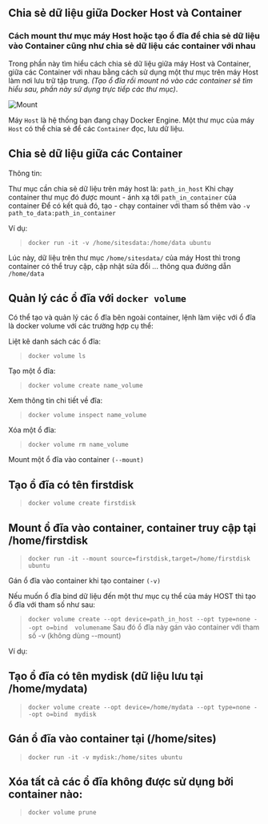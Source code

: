 ## Chia sẻ dữ liệu giữa Docker Host và Container

### Cách mount thư mục máy Host hoặc tạo ổ đĩa để chia sẻ dữ liệu vào Container cũng như chia sẻ dữ liệu các container với nhau

Trong phần này tìm hiểu cách chia sẻ dữ liệu giữa máy Host và Container, giữa các Container với nhau bằng cách sử dụng một thư mục trên máy Host làm nơi lưu trữ tập trung. *(Tạo ổ đĩa rồi mount nó vào các container sẽ tìm hiểu sau, phần này sử dụng trực tiếp các thư mục)*.

 ![Mount](https://docs.docker.com/storage/images/types-of-mounts-volume.png)

Máy `Host` là hệ thống bạn đang chạy Docker Engine. Một thư mục của máy `Host` có thể chia sẻ để các `Container` đọc, lưu dữ liệu.

 ## Chia sẻ dữ liệu giữa các Container

 Thông tin:

Thư mục cần chia sẻ dữ liệu trên máy host là: `path_in_host`
Khi chạy container thư mục đó được mount - ánh xạ tới `path_in_container` của container
Để có kết quả đó, tạo - chạy container với tham số thêm vào `-v` `path_to_data:path_in_container`

Ví dụ:

> `docker run -it -v /home/sitesdata:/home/data ubuntu`

Lúc này, dữ liệu trên thư mục `/home/sitesdata/` của máy Host thì trong container có thể truy cập, cập nhật sửa đổi ... thông qua đường dẫn `/home/data`

 ## Quản lý các ổ đĩa với `docker volume`

 Có thể tạo và quản lý các ổ đĩa bên ngoài container, lệnh làm việc với ổ đĩa là docker volume với các trường hợp cụ thể:

Liệt kê danh sách các ổ đĩa:

> `docker volume ls`

Tạo một ổ đĩa:
> `docker volume create name_volume`


Xem thông tin chi tiết về đĩa:

> `docker volume inspect name_volume`

Xóa một ổ đĩa:

> `docker volume rm name_volume`


Mount một ổ đĩa vào container `(--mount)`

## Tạo ổ đĩa có tên firstdisk

> `docker volume create firstdisk`

## Mount ổ đĩa vào container, container truy cập tại /home/firstdisk

> `docker run -it --mount source=firstdisk,target=/home/firstdisk  ubuntu`

Gán ổ đĩa vào container khi tạo container `(-v)`

Nếu muốn ổ đĩa bind dữ liệu đến một thư mục cụ thể của máy HOST thì tạo ổ đĩa với tham số như sau:

> `docker volume create --opt device=path_in_host --opt type=none --opt o=bind  volumename`
Sau đó ổ đĩa này gán vào container với tham số -v (không dùng --mount)

Ví dụ:

## Tạo ổ đĩa có tên mydisk (dữ liệu lưu tại /home/mydata)

> `docker volume create --opt device=/home/mydata --opt type=none --opt o=bind  mydisk`


## Gán ổ đĩa vào container tại (/home/sites)
> `docker run -it -v mydisk:/home/sites ubuntu`


## Xóa tất cả các ổ đĩa không được sử dụng bởi container nào:
> `docker volume prune`